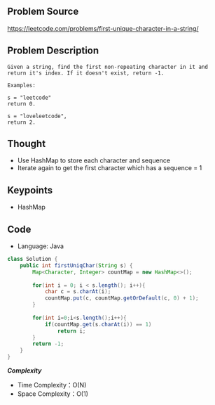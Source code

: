 ## Problem Source
https://leetcode.com/problems/first-unique-character-in-a-string/

## Problem Description
```
Given a string, find the first non-repeating character in it and return it's index. If it doesn't exist, return -1.

Examples:

s = "leetcode"
return 0.

s = "loveleetcode",
return 2.
```

## Thought
- Use HashMap to store each character and sequence
- Iterate again to get the first character which has a sequence = 1

## Keypoints
- HashMap


## Code
* Language: Java

```Java
class Solution {
    public int firstUniqChar(String s) {
        Map<Character, Integer> countMap = new HashMap<>();
        
        for(int i = 0; i < s.length(); i++){
            char c = s.charAt(i);
            countMap.put(c, countMap.getOrDefault(c, 0) + 1);
        }
        
        for(int i=0;i<s.length();i++){
            if(countMap.get(s.charAt(i)) == 1)
                return i;
        }
        return -1;
    }
}
```

***Complexity***

- Time Complexity：O(N)
- Space Complexity：O(1)
